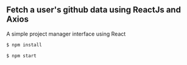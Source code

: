 ## Fetch a user's github data using ReactJs and Axios

A simple project manager interface using React

```sh
$ npm install
```

```sh
$ npm start
```